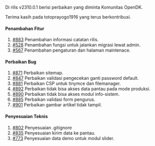 Di rilis v2310.0.1 berisi perbaikan yang diminta Komunitas OpenDK.

Terima kasih pada totoprayogo1916 yang terus berkontribusi.


#### Penambahan Fitur

1. [#883](https://github.com/OpenSID/OpenDK/issues/883) Penambahan informasi catatan rilis.
2. [#528](https://github.com/OpenSID/OpenDK/issues/528) Penambahan fungsi untuk jalankan migrasi lewat admin.
3. [#567](https://github.com/OpenSID/OpenDK/issues/567) Penambahan pengaturan dan halaman maintenace.


#### Perbaikan Bug
1. [#871](https://github.com/OpenSID/OpenDK/issues/871) Perbaikan sitemap.
2. [#847](https://github.com/OpenSID/OpenDK/issues/847) Perbaikan validasi pengecekan ganti password default.
3. [#881](https://github.com/OpenSID/OpenDK/issues/881) Perbaikan CSP untuk tinymce dan filemanager.
4. [#892](https://github.com/OpenSID/OpenDK/issues/892) Perbaikan tidak bisa akses data pantau pada mode produksi.
5. [#890](https://github.com/OpenSID/OpenDK/issues/890) Perbaikan tidak bisa akses modul info-sistem.
6. [#885](https://github.com/OpenSID/OpenDK/issues/885) Perbaikan validasi form pengurus.
7. [#901](https://github.com/OpenSID/OpenDK/issues/901) Perbaikan gambar artikel tidak tampil.


#### Penyesuaian Teknis
1. [#802](https://github.com/OpenSID/OpenDK/issues/802) Penyesuaian .gitignore
2. [#835](https://github.com/OpenSID/OpenDK/issues/835) Penyesuaian kirim data ke pantau.
3. [#773](https://github.com/OpenSID/OpenDK/issues/773) Penyesuaian data demo untuk modul slider.
